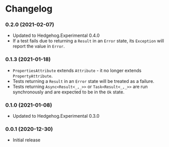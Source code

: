 # Changelog

### 0.2.0 (2021-02-07)

* Updated to Hedgehog.Experimental 0.4.0
* If a test fails due to returning a `Result` in an `Error` state, its `Exception` will report the value in `Error`.

### 0.1.3 (2021-01-18)

* `PropertiesAttribute` extends `Attribute` - it no longer extends `PropertyAttribute`.
* Tests returning a `Result` in an `Error` state will be treated as a failure.
* Tests returning `Async<Result<_,_>>` or `Task<Result<_,_>>` are run synchronously and are expected to be in the `Ok` state.

### 0.1.0 (2021-01-08)

* Updated to Hedgehog.Experimental 0.3.0

### 0.0.1 (2020-12-30)

* Initial release